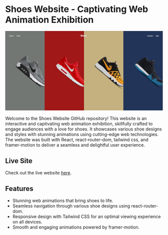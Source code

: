# Shoes Website - Captivating Web Animation Exhibition

![Shoes Website](shoes.jpg)

Welcome to the Shoes Website GitHub repository! This website is an interactive and captivating web animation exhibition, skillfully crafted to engage audiences with a love for shoes. It showcases various shoe designs and styles with stunning animations using cutting-edge web technologies. The website was built with React, react-router-dom, tailwind css, and framer-motion to deliver a seamless and delightful user experience.

## Live Site

Check out the live website [here](https://shoes-orcin.vercel.app/).

## Features

- Stunning web animations that bring shoes to life.
- Seamless navigation through various shoe designs using react-router-dom.
- Responsive design with Tailwind CSS for an optimal viewing experience on all devices.
- Smooth and engaging animations powered by framer-motion.


